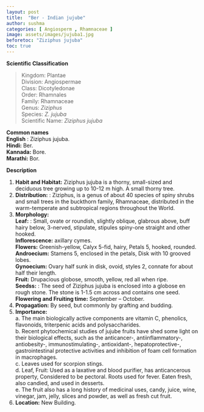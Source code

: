 ```yaml
---
layout: post
title:  "Ber - Indian jujube"
author: sushma
categories: [ Angiosperm , Rhamnaceae ]
image: assets/images/jujuba1.jpg
beforetoc: "Ziziphus jujuba"
toc: true
---
```

  
**Scientific Classification**  
>Kingdom:			Plantae  
>Division:			Angiospermae  
>Class:				Dicotyledonae  
>Order:				Rhamnales  
>Family:			Rhamnaceae  
>Genus:				*Ziziphus*  
>Species:			*Z. jujuba*  
>Scientific Name:	*Ziziphus jujuba*  
  
**Common names**  
**English** : Ziziphus jujuba.  
**Hindi:** Ber.  
**Kannada:** Bore.  
**Marathi:** Bor.  
  
**Description**  
1. **Habit and Habitat:** Ziziphus jujuba is a thorny, small-sized and deciduous tree growing up to 10-12 m high. A small thorny tree.  
2. **Distribution:** : Ziziphus, is a genus of about 40 species of spiny shrubs and small trees in the buckthorn family, Rhamnaceae, distributed in the warm-temperate and subtropical regions throughout the World.  
3. **Morphology:**  
**Leaf:** : Small, ovate or roundish, slightly oblique, glabrous above, buff hairy below, 3-nerved, stipulate, stipules spiny-one straight and other hooked.  
**Inflorescence:** axillary cymes.  
**Flowers:** Greenish-yellow, Calyx 5-fid, hairy, Petals 5, hooked, rounded.  
**Androecium:** Stamens 5, enclosed in the petals, Disk with 10 grooved lobes.  
**Gynoecium:** Ovary half sunk in disk, ovoid, styles 2, connate for about half their length.  
**Fruit:** Drupacious globose, smooth, yellow, red all when ripe.  
**Seedss:** : The seed of Ziziphus jujuba is enclosed into a globose en rough stone. The stone is 1-1.5 cm across and contains one seed.  
**Flowering and Fruiting time:** September – October.  
4. **Propagation:** By seed, but commonly by grafting and budding.  
5. **Importance:**  
a. The main biologically active components are vitamin C, phenolics, flavonoids, triterpenic acids and polysaccharides.  
b. Recent phytochemical studies of jujube fruits have shed some light on their biological effects, such as the anticancer-, antiinflammatory-, antiobesity-, immunostimulating-, antioxidant-, hepatoprotective-, gastrointestinal protective activities and inhibition of foam cell formation in macrophages.  
c. Leaves used for scorpion stings.  
d. Leaf, Fruit: Used as a laxative and blood purifier, has anticancerous property, Considered to be pectoral. Roots used for fever. Eaten fresh, also candied, and used in desserts.  
e. The fruit also has a long history of medicinal uses, candy, juice, wine, vinegar, jam, jelly, slices and powder, as well as fresh cut fruit.  
6. **Location:** New Building.  
